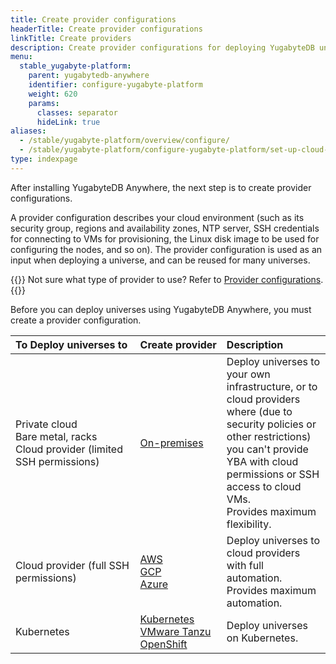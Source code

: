 ```yaml
---
title: Create provider configurations
headerTitle: Create provider configurations
linkTitle: Create providers
description: Create provider configurations for deploying YugabyteDB universes.
menu:
  stable_yugabyte-platform:
    parent: yugabytedb-anywhere
    identifier: configure-yugabyte-platform
    weight: 620
    params:
      classes: separator
      hideLink: true
aliases:
  - /stable/yugabyte-platform/overview/configure/
  - /stable/yugabyte-platform/configure-yugabyte-platform/set-up-cloud-provider/
type: indexpage
---
```


After installing YugabyteDB Anywhere, the next step is to create provider configurations.

A provider configuration describes your cloud environment (such as its security group, regions and availability zones, NTP server, SSH credentials for connecting to VMs for provisioning, the Linux disk image to be used for configuring the nodes, and so on). The provider configuration is used as an input when deploying a universe, and can be reused for many universes.

{{<lead link="../yba-overview/#provider-configurations">}}
Not sure what type of provider to use? Refer to [Provider configurations](../yba-overview/#provider-configurations).
{{</lead>}}

Before you can deploy universes using YugabyteDB Anywhere, you must create a provider configuration.

| To&nbsp;Deploy&nbsp;universes&nbsp;to | Create&nbsp;provider | Description |
| :--- | :--- | :--- |
| Private cloud<br>Bare metal, racks<br>Cloud provider (limited SSH permissions) | [On-premises](on-premises/) | Deploy universes to your own infrastructure, or to cloud providers where (due to security policies or other restrictions) you can't provide YBA with cloud permissions or SSH access to cloud VMs.<br>Provides maximum flexibility. |
| Cloud provider (full SSH permissions) | [AWS](aws/)<br>[GCP](gcp/)<br>[Azure](azure/) | Deploy universes to cloud providers with full automation.<br>Provides maximum automation. |
| Kubernetes | [Kubernetes](kubernetes/)<br>[VMware Tanzu](vmware-tanzu/)<br>[OpenShift](openshift/) | Deploy universes on Kubernetes. |
